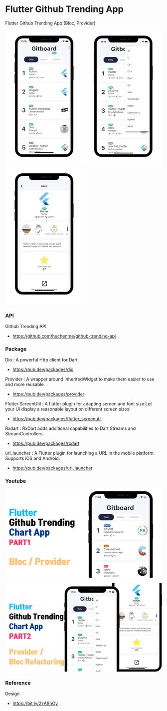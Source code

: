 # Flutter Github Trending App
Flutter Github Trending App (Bloc, Provider)

<img src="./readme/2.png" width="250"/> <img src="./readme/3.png" width="250"/> <img src="./readme/4.png" width="250"/>


### API
Github Trending API
* https://github.com/huchenme/github-trending-api

### Package
Dio : A powerful Http client for Dart
* https://pub.dev/packages/dio

Provider : A wrapper around InheritedWidget to make them easier to use and more reusable.
* https://pub.dev/packages/provider

Flutter ScreenUtil : A flutter plugin for adapting screen and font size.Let your UI display a reasonable layout on different screen sizes!
* https://pub.dev/packages/flutter_screenutil

Rxdart : RxDart adds additional capabilities to Dart Streams and StreamControllers.
* https://pub.dev/packages/rxdart

url_launcher : A Flutter plugin for launching a URL in the mobile platform. Supports iOS and Android.
* https://pub.dev/packages/url_launcher


### Youtube
[![Flutter Github Trending App](./readme/youtube.png)](https://youtu.be/OQFlWj78SV0)


[![Flutter Github Trending App 2](./readme/youtube2.png)](https://youtu.be/ioFBXawvFBY)


### Reference
Design
* https://bit.ly/2zA8nOy
